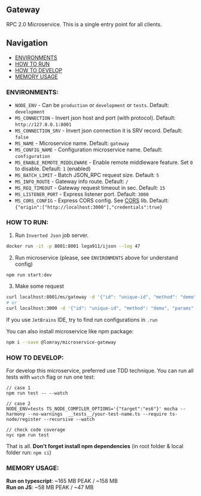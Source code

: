 Gateway
-------------------

RPC 2.0 Microservice. This is a single entry point for all clients.

## Navigation
- [ENVIRONMENTS](#environments)
- [HOW TO RUN](#how-to-run)
- [HOW TO DEVELOP](#how-to-develop)
- [MEMORY USAGE](#memory-usage)

### <a id="environments"></a>ENVIRONMENTS:
- `NODE_ENV` - Can be `production` or `development` or `tests`. Default: `development`
- `MS_CONNECTION` - Invert json host and port (with protocol). Default: `http://127.0.0.1:8001`
- `MS_CONNECTION_SRV` - Invert json connection it is SRV record. Default: `false`
- `MS_NAME` - Microservice name. Default: `gateway`
- `MS_CONFIG_NAME` - Configuration microservice name. Default: `configuration`
- `MS_ENABLE_REMOTE_MIDDLEWARE` - Enable remote middleware feature. Set `0` to disable. Default: `1` (enabled)
- `MS_BATCH_LIMIT` - Batch JSON_RPC request size. Default: `5`
- `MS_INFO_ROUTE` - Gateway info route. Default: `/`
- `MS_REQ_TIMEOUT` - Gateway request timeout in sec. Default: `15`
- `MS_LISTENER_PORT` - Express listener port. Default: `3000`
- `MS_CORS_CONFIG` - Express CORS config. See [CORS](https://www.npmjs.com/package/cors) lib. Default: `{"origin":["http://localhost:3000"],"credentials":true}`

### <a id="how-to-run"></a>HOW TO RUN:
1. Run `Inverted Json` job server.
```bash
docker run -it -p 8001:8001 lega911/ijson --log 47
```
2. Run microservice (please, see `ENVIRONMENTS` above for understand config)
```
npm run start:dev
```
3. Make some request
```bash
curl localhost:8001/ms/gateway -d '{"id": "unique-id", "method": "demo", "params": {}}'
# or
curl localhost:3000 -d '{"id": "unique-id", "method": "demo", "params": {}}'
```

If you use `JetBrains` IDE, try to find run configurations in `.run`

You can also install microservice like npm package:
```bash
npm i --save @lomray/microservice-gateway
```

### <a id="how-to-develop"></a>HOW TO DEVELOP:
For develop this microservice, preferred use TDD technique.
You can run all tests with `watch` flag or run one test:
```
// case 1
npm run test -- --watch

// case 2
NODE_ENV=tests TS_NODE_COMPILER_OPTIONS='{"target":"es6"}' mocha --harmony --no-warnings  __tests__/your-test-name.ts --require ts-node/register --recursive --watch

// check code coverage
nyc npm run test
```

That is all. **Don't forget install npm dependencies**
(in root folder & local folder run:  `npm ci`)

### <a id="memory-usage"></a>MEMORY USAGE:

__Run on typescript__: ~165 MB PEAK / ~158 MB  
__Run on JS__: ~58 MB PEAK / ~47 MB
